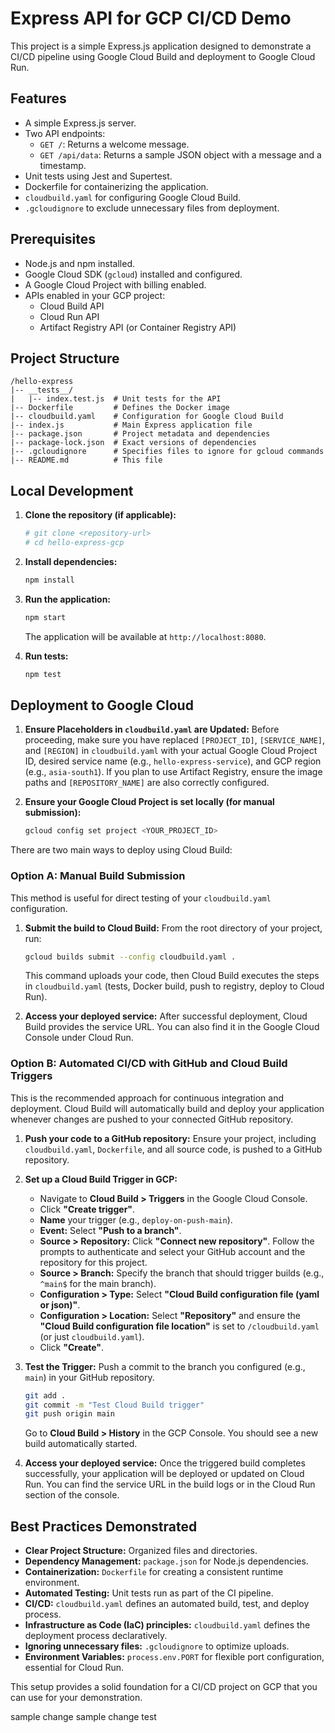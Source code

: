# Express API for GCP CI/CD Demo

This project is a simple Express.js application designed to demonstrate a CI/CD pipeline using Google Cloud Build and deployment to Google Cloud Run.

## Features

- A simple Express.js server.
- Two API endpoints:
  - `GET /`: Returns a welcome message.
  - `GET /api/data`: Returns a sample JSON object with a message and a timestamp.
- Unit tests using Jest and Supertest.
- Dockerfile for containerizing the application.
- `cloudbuild.yaml` for configuring Google Cloud Build.
- `.gcloudignore` to exclude unnecessary files from deployment.

## Prerequisites

- Node.js and npm installed.
- Google Cloud SDK (`gcloud`) installed and configured.
- A Google Cloud Project with billing enabled.
- APIs enabled in your GCP project:
  - Cloud Build API
  - Cloud Run API
  - Artifact Registry API (or Container Registry API)

## Project Structure

```
/hello-express
|-- __tests__/
|   |-- index.test.js  # Unit tests for the API
|-- Dockerfile         # Defines the Docker image
|-- cloudbuild.yaml    # Configuration for Google Cloud Build
|-- index.js           # Main Express application file
|-- package.json       # Project metadata and dependencies
|-- package-lock.json  # Exact versions of dependencies
|-- .gcloudignore      # Specifies files to ignore for gcloud commands
|-- README.md          # This file
```

## Local Development

1.  **Clone the repository (if applicable):**

    ```bash
    # git clone <repository-url>
    # cd hello-express-gcp
    ```

2.  **Install dependencies:**

    ```bash
    npm install
    ```

3.  **Run the application:**

    ```bash
    npm start
    ```

    The application will be available at `http://localhost:8080`.

4.  **Run tests:**
    ```bash
    npm test
    ```

## Deployment to Google Cloud

1.  **Ensure Placeholders in `cloudbuild.yaml` are Updated:**
    Before proceeding, make sure you have replaced `[PROJECT_ID]`, `[SERVICE_NAME]`, and `[REGION]` in `cloudbuild.yaml` with your actual Google Cloud Project ID, desired service name (e.g., `hello-express-service`), and GCP region (e.g., `asia-south1`). If you plan to use Artifact Registry, ensure the image paths and `[REPOSITORY_NAME]` are also correctly configured.

2.  **Ensure your Google Cloud Project is set locally (for manual submission):**
    ```bash
    gcloud config set project <YOUR_PROJECT_ID>
    ```

There are two main ways to deploy using Cloud Build:

### Option A: Manual Build Submission

This method is useful for direct testing of your `cloudbuild.yaml` configuration.

1.  **Submit the build to Cloud Build:**
    From the root directory of your project, run:

    ```bash
    gcloud builds submit --config cloudbuild.yaml .
    ```

    This command uploads your code, then Cloud Build executes the steps in `cloudbuild.yaml` (tests, Docker build, push to registry, deploy to Cloud Run).

2.  **Access your deployed service:**
    After successful deployment, Cloud Build provides the service URL. You can also find it in the Google Cloud Console under Cloud Run.

### Option B: Automated CI/CD with GitHub and Cloud Build Triggers

This is the recommended approach for continuous integration and deployment. Cloud Build will automatically build and deploy your application whenever changes are pushed to your connected GitHub repository.

1.  **Push your code to a GitHub repository:**
    Ensure your project, including `cloudbuild.yaml`, `Dockerfile`, and all source code, is pushed to a GitHub repository.

2.  **Set up a Cloud Build Trigger in GCP:**

    - Navigate to **Cloud Build > Triggers** in the Google Cloud Console.
    - Click **"Create trigger"**.
    - **Name** your trigger (e.g., `deploy-on-push-main`).
    - **Event:** Select **"Push to a branch"**.
    - **Source > Repository:** Click **"Connect new repository"**. Follow the prompts to authenticate and select your GitHub account and the repository for this project.
    - **Source > Branch:** Specify the branch that should trigger builds (e.g., `^main$` for the main branch).
    - **Configuration > Type:** Select **"Cloud Build configuration file (yaml or json)"**.
    - **Configuration > Location:** Select **"Repository"** and ensure the **"Cloud Build configuration file location"** is set to `/cloudbuild.yaml` (or just `cloudbuild.yaml`).
    - Click **"Create"**.

3.  **Test the Trigger:**
    Push a commit to the branch you configured (e.g., `main`) in your GitHub repository.

    ```bash
    git add .
    git commit -m "Test Cloud Build trigger"
    git push origin main
    ```

    Go to **Cloud Build > History** in the GCP Console. You should see a new build automatically started.

4.  **Access your deployed service:**
    Once the triggered build completes successfully, your application will be deployed or updated on Cloud Run. You can find the service URL in the build logs or in the Cloud Run section of the console.

## Best Practices Demonstrated

- **Clear Project Structure:** Organized files and directories.
- **Dependency Management:** `package.json` for Node.js dependencies.
- **Containerization:** `Dockerfile` for creating a consistent runtime environment.
- **Automated Testing:** Unit tests run as part of the CI pipeline.
- **CI/CD:** `cloudbuild.yaml` defines an automated build, test, and deploy process.
- **Infrastructure as Code (IaC) principles:** `cloudbuild.yaml` defines the deployment process declaratively.
- **Ignoring unnecessary files:** `.gcloudignore` to optimize uploads.
- **Environment Variables:** `process.env.PORT` for flexible port configuration, essential for Cloud Run.

This setup provides a solid foundation for a CI/CD project on GCP that you can use for your demonstration.

sample change
sample change test
